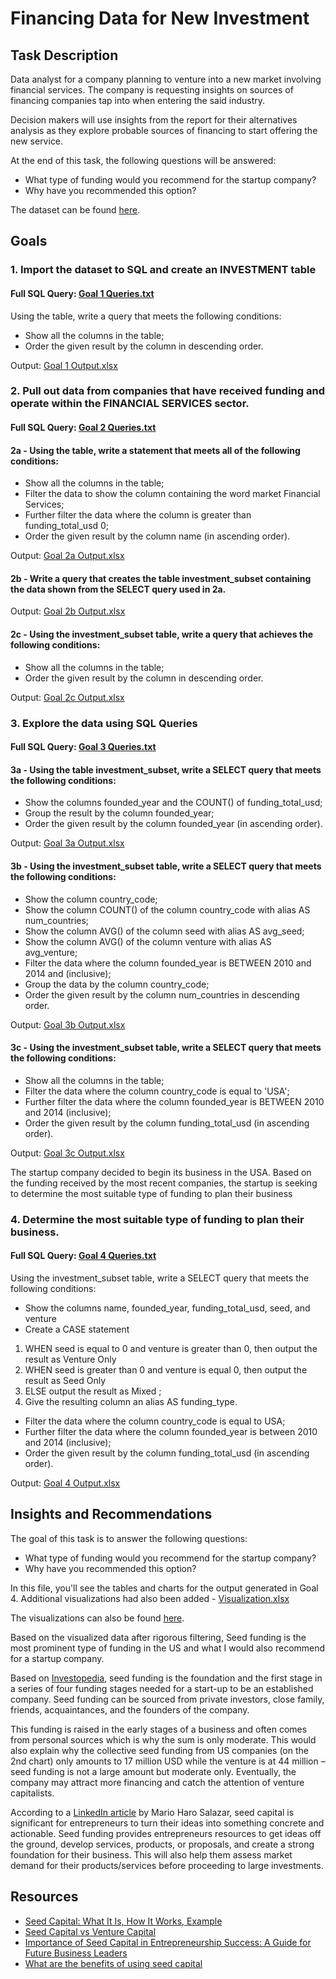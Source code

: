 # Financing Data for New Investment

## Task Description
Data analyst for a company planning to venture into a new market involving financial services. The company is requesting insights on sources of financing companies tap into when entering the said industry. 

Decision makers will use insights from the report for their alternatives analysis as they explore probable sources of financing to start offering the new service. 

At the end of this task, the following questions will be answered:
- What type of funding would you recommend for the startup company?
- Why have you recommended this option?

The dataset can be found [here](https://drive.google.com/file/d/1QYA7J3sKzdyucj0h9bmtjzTQAv8wOrF8/view?usp=drive_link).

## Goals
### 1. Import the dataset to SQL and create an INVESTMENT table

#### Full SQL Query: [Goal 1 Queries.txt](https://github.com/ailaumalin/Data-Analysis-Projects/files/12290355/Goal.1.Queries.txt)

Using the table, write a query that meets the following conditions:
- Show all the columns in the table;
- Order the given result by the column in descending order.

Output: [Goal 1 Output.xlsx](https://github.com/ailaumalin/Data-Analysis-Projects/files/12290350/Goal.1.Output.xlsx)


### 2. Pull out data from companies that have received funding and operate within the FINANCIAL SERVICES sector.

#### Full SQL Query: [Goal 2 Queries.txt](https://github.com/ailaumalin/Data-Analysis-Projects/files/12290749/Goal.2.Queries.txt)

#### 2a - Using the table, write a statement that meets all of the following conditions:
- Show all the columns in the table;
- Filter the data to show the column containing the word market Financial Services;
- Further filter the data where the column is greater than funding_total_usd 0;
- Order the given result by the column name (in ascending order).

Output: [Goal 2a Output.xlsx](https://github.com/ailaumalin/Data-Analysis-Projects/files/12290580/Goal.2a.Output.xlsx)

#### 2b - Write a query that creates the table investment_subset containing the data shown from the SELECT query used in 2a. 
Output: [Goal 2b Output.xlsx](https://github.com/ailaumalin/Data-Analysis-Projects/files/12290700/Goal.2b.Output.xlsx)

#### 2c - Using the investment_subset table, write a query that achieves the following conditions:
- Show all the columns in the table;
- Order the given result by the column in descending order. 

Output: [Goal 2c Output.xlsx](https://github.com/ailaumalin/Data-Analysis-Projects/files/12290745/Goal.2c.Output.xlsx)

### 3. Explore the data using SQL Queries

#### Full SQL Query: [Goal 3 Queries.txt](https://github.com/ailaumalin/Data-Analysis-Projects/files/12291412/Goal.3.Queries.txt)


#### 3a - Using the table investment_subset, write a SELECT query that meets the following conditions:
- Show the columns founded_year and the COUNT() of funding_total_usd;
- Group the result by the column founded_year;
- Order the given result by the column founded_year (in ascending order).

Output: [Goal 3a Output.xlsx](https://github.com/ailaumalin/Data-Analysis-Projects/files/12291079/Goal.3a.Output.xlsx)

#### 3b - Using the investment_subset table, write a SELECT query that meets the following conditions:
- Show the column country_code;
- Show the column COUNT() of the column country_code with alias AS num_countries;
- Show the column AVG() of the column seed with alias AS avg_seed;
- Show the column AVG() of the column venture with alias AS avg_venture;
- Filter the data where the column founded_year is BETWEEN 2010 and 2014 and (inclusive);
- Group the data by the column country_code;
- Order the given result by the column num_countries in descending order.

Output: [Goal 3b Output.xlsx](https://github.com/ailaumalin/Data-Analysis-Projects/files/12291176/Goal.3b.Output.xlsx)

#### 3c - Using the investment_subset table, write a SELECT query that meets the following conditions:
- Show all the columns in the table;
- Filter the data where the column country_code is equal to 'USA';
- Further filter the data where the column founded_year is BETWEEN 2010 and 2014 (inclusive);
- Order the given result by the column funding_total_usd (in ascending order).

Output: [Goal 3c Output.xlsx](https://github.com/ailaumalin/Data-Analysis-Projects/files/12291410/Goal.3c.Output.xlsx)

The startup company decided to begin its business in the USA. Based on the funding received by the most recent companies, the startup is seeking to determine the most suitable type of funding to plan their business

### 4. Determine the most suitable type of funding to plan their business. 

#### Full SQL Query: [Goal 4 Queries.txt](https://github.com/ailaumalin/Data-Analysis-Projects/files/12291613/Goal.4.Queries.txt)

Using the investment_subset  table, write a SELECT query that meets the following conditions:
- Show the columns name, founded_year, funding_total_usd, seed, and venture
- Create a CASE statement
1. WHEN seed is equal to 0 and venture is greater than 0, then output the result as Venture Only
2. WHEN seed is greater than 0 and venture is equal 0, then output the result as Seed Only
3. ELSE output the result as Mixed ;
4. Give the resulting column an alias AS funding_type.
- Filter the data where the column country_code is equal to USA;
- Further filter the data where the column founded_year is between 2010 and 2014 (inclusive);
- Order the given result by the column funding_total_usd (in ascending order).

Output: [Goal 4 Output.xlsx](https://github.com/ailaumalin/Data-Analysis-Projects/files/12291669/Goal.4.Output.xlsx)

## Insights and Recommendations
The goal of this task is to answer the following questions:
- What type of funding would you recommend for the startup company?
- Why have you recommended this option?

In this file, you'll see the tables and charts for the output generated in Goal 4. Additional visualizations had also been added - [Visualization.xlsx](https://github.com/ailaumalin/Data-Analysis-Projects/files/12321341/Visualization.xlsx)

The visualizations can also be found [here](https://docs.google.com/document/d/1Fq-z5WTZqOEne2ao6eILmi6Q89voPS24Va7woXdicNA/edit).

Based on the visualized data after rigorous filtering, Seed funding is the most prominent type of funding in the US and what I would also recommend for a startup company. 

Based on [Investopedia](https://www.investopedia.com/terms/s/seedcapital.asp), seed funding is the foundation and the first stage in a series of four funding stages needed for a start-up to be an established company. Seed funding can be sourced from private investors, close family, friends, acquaintances, and the founders of the company. 

This funding is raised in the early stages of a business and often comes from personal sources which is why the sum is only moderate. This would also explain why the collective seed funding from US companies (on the 2nd chart) only amounts to 17 million USD while the venture is at 44 million – seed funding is not a large amount but moderate only. Eventually, the company may attract more financing and catch the attention of venture capitalists.

According to a [LinkedIn article](https://www.linkedin.com/pulse/importance-seed-capital-entrepreneurship-success-mario-haro-salazar/) by Mario Haro Salazar, seed capital is significant for entrepreneurs to turn their ideas into something concrete and actionable. Seed funding provides entrepreneurs resources to get ideas off the ground, develop services, products, or proposals, and create a strong foundation for their business. This will also help them assess market demand for their products/services before proceeding to large investments. 

## Resources
- [Seed Capital: What It Is, How It Works, Example](https://www.investopedia.com/terms/s/seedcapital.asp)
- [Seed Capital vs Venture Capital](https://omqlaw.ca/seed-capital-venture-capital/#:~:text=Seed%20capital%20is%20the%20first,is%20viable%20for%20venture%20funding.)
- [Importance of Seed Capital in Entrepreneurship Success: A Guide for Future Business Leaders](https://www.linkedin.com/pulse/importance-seed-capital-entrepreneurship-success-mario-haro-salazar/)
- [What are the benefits of using seed capital](https://fastercapital.com/content/What-are-the-benefits-of-using-seed-capital.html)





